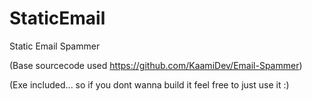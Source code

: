 # StaticEmail
Static Email Spammer

(Base sourcecode used https://github.com/KaamiDev/Email-Spammer)

(Exe included... so if you dont wanna build it feel free to just use it :)
